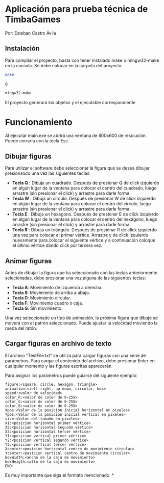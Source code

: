 # Aplicación para prueba técnica de TimbaGames

Por: Esteban Castro Ávila

## Instalación

Para compilar el proyecto, basta con tener instalado make o mingw32-make en la consola. Se debe colocar en la carpeta del proyecto
```bash
make
```
ó
```bash
mingw32-make
```
El proyecto generará los objetos y el ejecutable correspondiente

# Funcionamiento

Al ejecutar main.exe se abrirá una ventana de 800x600 de resolución. Puede cerrarla con la tecla Esc.

## Dibujar figuras
Para utilizar el software debe seleccionar la figura que se desea dibujar presionando una vez las siguientes teclas:

 * **Tecla Q** : Dibuja un cuadrado. Después de presionar Q de click izquierdo en algún lugar de la ventana para colocar el centro del cuadrado, luego arrastre (sin presionar el click) y arrastre para darle forma.
 * **Tecla W** : Dibuja un círculo. Después de presionar W de click izquierdo en algún lugar de la ventana para colocar el centro del círculo, luego arrastre (sin presionar el click) y arrastre para darle forma.
 * **Tecla E** : Dibuja un hexágono. Después de presionar E de click izquierdo en algún lugar de la ventana para colocar el centro del hexágono, luego arrastre (sin presionar el click) y arrastre para darle forma. 
 * **Tecla R** : Dibuja un triángulo. Después de presionar R de click izquierdo una vez para colocar el primer vértice. Arrastre y de click izquierdo nuevamente para colocar el siguiente vértice y a continuación coloque el último vértice dando click por tercera vez.
## Animar figuras
Antes de dibujar la figura que ha seleccionado con las teclas anteriormente selecionadas, debe presionar una vez alguna de las siguientes teclas:
* **Tecla A**: Movimiento de izquierda a derecha.
* **Tecla S**: Movimiento de arriba a abajo.
* **Tecla D**: Movimiento circular.
* **Tecla F**: Movimiento cuadro o caja.
* **Tecla G**: Sin movimiento.

Una vez seleccionado un tipo de animación, la próxima figura que dibuje se moverá con el patrón seleccionado. Puede ajustar la velocidad moviendo la rueda del ratón. 
## Cargar figuras en archivo de texto
El archivo "TestFile.txt" se utiliza para cargar figuras con una serie de parámetros. Para cargar el contenido del archivo, debe presionar Enter en cualquier momento y las figuras escritas aparecerán.

Para asignar los parámetros puede guiarse del siguiente ejemplo:
```Text
figure:<square, circle, hexagon, triangle>
animation:<left-right, up-down, circular, box>
speed:<valor de velocidad>
color_R:<valor de color de 0-255>
color_G:<valor de color de 0-255>
color_B:<valor de color de 0-255>
Xpos:<Valor de la posición inicial horizontal en pixeles>
Ypos:<Valor de la posición inicial vertical en pixeles>
size:<Valor del tamaño en pixeles>
X1:<posicion horizontal primer vértice>
X2:<posicion horizontal segundo vértice>
X3:<posicion horizontal tercer vértice>
Y1:<posicion vertical primer vértice>
Y2:<posicion vertical segundo vértice>
Y3:<posicion vertical tercer vértice>
Xcenter:<posicion horizontal centro de movimiento circular>
Ycenter:<posicion vertical centro de movimiento circular>
boxWidth:<ancho de la caja de movimiento> 
boxHeigth:<alto de la caja de movimiento>
END:
```   
Es muy importante que siga el formato mencionado. *